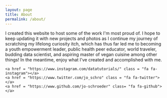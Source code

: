 ```yaml
---
layout: page
title: About
permalink: /about/
---
```


I created this website to host some of the work I'm most proud of. I hope to keep updating it with new projects and photos as I continue my journey of scratching my lifelong curiosity itch, which has thus far led me to becoming a youth empowerment leader, public health peer educator, world traveler, budding data scientist, and aspiring master of vegan cuisine among other things! In the meantime, enjoy what I've created and accomplished with me.

```{html}
<a href = "https://www.instagram.com/datatutorials/" class = "fa fa-instagram"></a>
<a href = "https://www.twitter.com/jo_schro" class = "fa fa-twitter"></a>
<a href = "https://www.github.com/jo-schroeder" class= "fa fa-github"></a>
```

